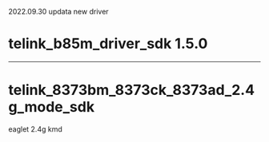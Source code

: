 2022.09.30 updata new driver

# telink_b85m_driver_sdk 1.5.0

--------------------------------------------------------

# telink_8373bm_8373ck_8373ad_2.4g_mode_sdk

eaglet 2.4g kmd

